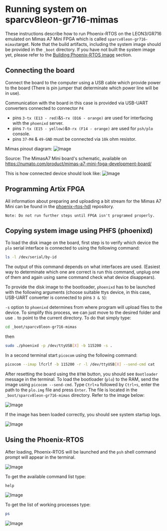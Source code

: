# Running system on <nobr>sparcv8leon-gr716-mimas</nobr>

These instructions describe how to run Phoenix-RTOS on the LEON3/GR716 emulated
on Mimas A7 Mini FPGA which is called `sparcv8leon-gr716-mimas`target.
Note that the build artifacts, including the system image should be provided in the `_boot` directory. If you
have not built the system image yet, please refer to the [Building Phoenix-RTOS image](../building/index.md) section.

## Connecting the board

Connect the board to the computer using a USB cable which provide power to the board (There is pin jumper that
determinate which power line will be in use).

Communication with the board in this case is provided via USB-UART converters connected to connector `P4`

- pins `3-tx (E13 - red)`&`5-rx (D16 - orange)` are used for interfacing with the `phoenixd` server.
- pins `7-tx (E15 - yellow)`&`9-rx (F14 - orange)` are used for `psh/plo` console.
- pins `37-M4` & `49-GND` must be connected via `10k` ohm resistor.
  
Mimas pinout diagram:
![Image](_images/MimasA7_Mini_WD.png)

Source: The MimasA7 Mini board's schematic, available on
  <https://numato.com/product/mimas-a7-mini-fpga-development-board/>

This is how connected device should look like:
![Image](_images/MimasA7_Mini_Connected.jpg)

## Programming Artix FPGA

All information about preparing and uploading a bit stream for the Mimas A7 Mini can be found in the
[phoenix-rtos-hdl](https://github.com/phoenix-rtos/phoenix-rtos-hdl/blob/master/leon3-numato-mimas-a7-mini/README.md)
repository.

`Note: Do not run further steps until FPGA isn't programed properly.`

## Copying system image using PHFS (phoenixd)

To load the disk image on the board, first step is to verify which device the `plo` serial interface is connected to
using the following command:

```bash
ls -l /dev/serial/by-id
```

The output of this command depends on what interfaces are used. (Easiest way to determinate which one are correct is
run this command, unplug one of them and again using same command check what device disappears).

To provide the disk image to the bootloader, `phoenixd` has to be launched with the following arguments
(choose suitable ttys device, in this case, USB-UART converter is connected to pins `3 & 5`):

`-s` option to `phoenixd` determines from where program will upload files to the device. To simplify this process,
we can just move to the desired folder and use `.` to point to the current directory.
To do that simply type:

```bash
cd _boot/sparcv8leon-gr716-mimas
```

then

```bash
sudo ./phoenixd -p /dev/ttyUSB[X] -b 115200 -s .
```

In a second terminal start `picocom` using the following command:

```bash
picocom --imap lfcrlf -b 115200 -r -l /dev/ttyUSB[X] --send-cmd cat
```

After resetting the board using the `BTN0` button, you should see `Bootloader` message in the terminal. To load the
bootloader (`plo`) to the RAM, send the image using `picocom --send-cmd`. Type `Ctrl+a` followed by `Ctrl+s`,
enter the path to the `plo.img` file and press `Enter`. The file is located in the `_boot/sparcv8leon-gr716-mimas`
directory. Refer to the image below:

![Image](_images/gr716-mimas-picocom-send.png)

If the image has been loaded correctly, you should see system startup logs.

![Image](_images/gr716-mimas-loading.png)

## Using the Phoenix-RTOS

After loading, Phoenix-RTOS will be launched and the `psh` shell command prompt will appear in the terminal.

![Image](_images/gr716-mimas-start.png)

To get the available command list type:

```console
help
```

![Image](_images/gr716-mimas-help.png)

To get the list of working processes type:

```bash
ps
```

![Image](_images/gr716-mimas-ps.png)
